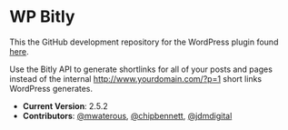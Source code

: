 # WP Bitly

This the GitHub development repository for the WordPress plugin found [here](https://wordpress.org/plugins/wp-bitly/).

Use the Bitly API to generate shortlinks for all of your posts and pages instead of the internal http://www.yourdomain.com/?p=1 short links WordPress generates.

* **Current Version**:  2.5.2
* **Contributors**: [@mwaterous](https://github.com/mwaterous), [@chipbennett](https://github.com/chipbennett), [@jdmdigital](https://github.com/jdmdigital)
